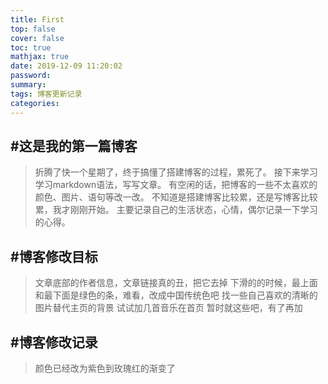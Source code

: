 ```yaml
---
title: First
top: false
cover: false
toc: true
mathjax: true
date: 2019-12-09 11:20:02
password:
summary:
tags: 博客更新记录
categories:
---
```


#这是我的第一篇博客 
---
>折腾了快一个星期了，终于搞懂了搭建博客的过程，累死了。
>接下来学习学习markdown语法，写写文章。
>有空闲的话，把博客的一些不太喜欢的颜色、图片、语句等改一改。
>不知道是搭建博客比较累，还是写博客比较累，我才刚刚开始。
>主要记录自己的生活状态，心情，偶尔记录一下学习的心得。

#博客修改目标 
---
>文章底部的作者信息，文章链接真的丑，把它去掉
>下滑的的时候，最上面和最下面是绿色的条，难看，改成中国传统色吧
>找一些自己喜欢的清晰的图片替代主页的背景
>试试加几首音乐在首页
>暂时就这些吧，有了再加

#博客修改记录
---
>颜色已经改为紫色到玫瑰红的渐变了
>


